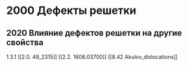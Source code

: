 # 2000 Дефекты решетки
## 2020 Влияние дефектов решетки на другие свойства
1.3.1
[[2.0. 49_2315]]
[[2.2. 1606.03700]]
[[8.42 Akulov_dislocations]]